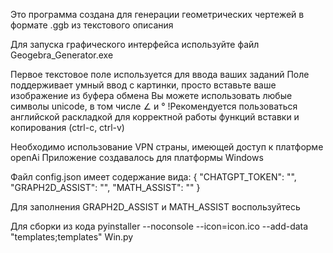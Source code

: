 Это программа создана для генерации геометрических чертежей в формате .ggb из текстового описания 

Для запуска графического интерфейса используйте файл Geogebra_Generator.exe


Первое текстовое поле используется для ввода ваших заданий
Поле поддерживает умный ввод с картинки, просто вставьте ваше изображение из буфера обмена
Вы можете использовать любые символы unicode, в том числе ∠ и °
!Рекомендуется пользоваться английской раскладкой для корректной работы функций вставки и копирования (ctrl-c, ctrl-v)


Необходимо использование VPN страны, имеющей доступ к платформе openAi
Приложение создавалось для платформы Windows

Файл config.json имеет содержание вида:
{
    "CHATGPT_TOKEN": "",
    "GRAPH2D_ASSIST": "",
    "MATH_ASSIST": ""
}

Для заполнения GRAPH2D_ASSIST и MATH_ASSIST воспользуйтесь


Для сборки из кода
pyinstaller --noconsole --icon=icon.ico --add-data "templates;templates" Win.py


